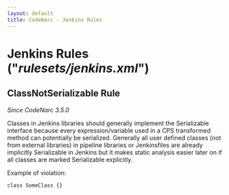 ```yaml
---
layout: default
title: CodeNarc - Jenkins Rules
---  
```


# Jenkins Rules  ("*rulesets/jenkins.xml*")

## ClassNotSerializable Rule

*Since CodeNarc 3.5.0*

Classes in Jenkins libraries should generally implement the Serializable interface because every expression/variable used in a CPS transformed method can potentially be serialized.
Generally all user defined classes (not from external libraries) in pipeline libraries or Jenkinsfiles are already implicitly Serializable in Jenkins but it makes static analysis easier later on if all classes are marked Serializable explicitly.

Example of violation:

```
class SomeClass {}
```
